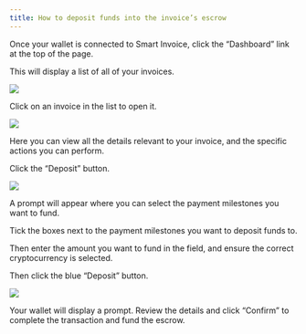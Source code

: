 ```yaml
---
title: How to deposit funds into the invoice’s escrow
---
```


Once your wallet is connected to Smart Invoice, click the “Dashboard” link at the top of the page.

This will display a list of all of your invoices.

<img src="/screenshots/manage-invoices.png" />

Click on an invoice in the list to open it.

<img src="/screenshots/client-invoice-view.png" />

Here you can view all the details relevant to your invoice, and the specific actions you can perform. 

Click the “Deposit” button.

<img src="/screenshots/smart-invoice-deposit-funds-2.png" />

A prompt will appear where you can select the payment milestones you want to fund.

Tick the boxes next to the payment milestones you want to deposit funds to.

Then enter the amount you want to fund in the field, and ensure the correct cryptocurrency is selected.

Then click the blue “Deposit” button.

<img src="/screenshots/smart-invoice-deposit-funds-3.png" />

Your wallet will display a prompt. Review the details and click “Confirm” to complete the transaction and fund the escrow.
